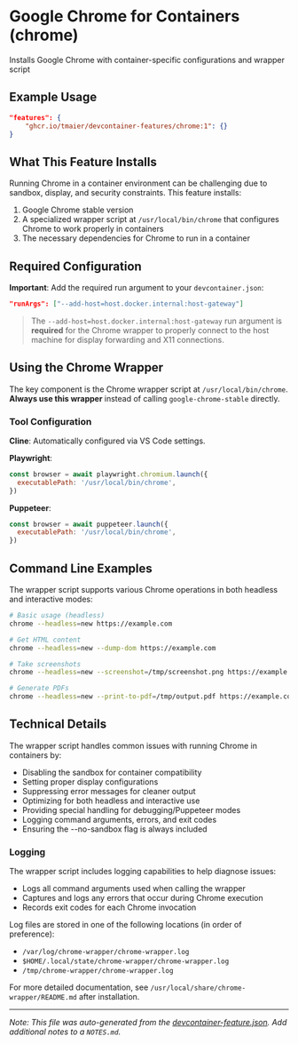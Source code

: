 
# Google Chrome for Containers (chrome)

Installs Google Chrome with container-specific configurations and wrapper script

## Example Usage

```json
"features": {
    "ghcr.io/tmaier/devcontainer-features/chrome:1": {}
}
```



## What This Feature Installs

Running Chrome in a container environment can be challenging due to sandbox, display, and security constraints. This feature installs:

1. Google Chrome stable version
2. A specialized wrapper script at `/usr/local/bin/chrome` that configures Chrome to work properly in containers
3. The necessary dependencies for Chrome to run in a container

## Required Configuration

**Important**: Add the required run argument to your `devcontainer.json`:

```json
"runArgs": ["--add-host=host.docker.internal:host-gateway"]
```

> The `--add-host=host.docker.internal:host-gateway` run argument is **required** for the Chrome wrapper to properly connect to the host machine for display forwarding and X11 connections.
## Using the Chrome Wrapper

The key component is the Chrome wrapper script at `/usr/local/bin/chrome`. **Always use this wrapper** instead of calling `google-chrome-stable` directly.

### Tool Configuration

**Cline**: Automatically configured via VS Code settings.

**Playwright**:
```javascript
const browser = await playwright.chromium.launch({
  executablePath: '/usr/local/bin/chrome',
})
```

**Puppeteer**:
```javascript
const browser = await puppeteer.launch({
  executablePath: '/usr/local/bin/chrome',
})
```

## Command Line Examples

The wrapper script supports various Chrome operations in both headless and interactive modes:

```bash
# Basic usage (headless)
chrome --headless=new https://example.com

# Get HTML content
chrome --headless=new --dump-dom https://example.com

# Take screenshots
chrome --headless=new --screenshot=/tmp/screenshot.png https://example.com

# Generate PDFs
chrome --headless=new --print-to-pdf=/tmp/output.pdf https://example.com
```

## Technical Details

The wrapper script handles common issues with running Chrome in containers by:

- Disabling the sandbox for container compatibility
- Setting proper display configurations
- Suppressing error messages for cleaner output
- Optimizing for both headless and interactive use
- Providing special handling for debugging/Puppeteer modes
- Logging command arguments, errors, and exit codes
- Ensuring the --no-sandbox flag is always included

### Logging

The wrapper script includes logging capabilities to help diagnose issues:

- Logs all command arguments used when calling the wrapper
- Captures and logs any errors that occur during Chrome execution
- Records exit codes for each Chrome invocation

Log files are stored in one of the following locations (in order of preference):

- `/var/log/chrome-wrapper/chrome-wrapper.log`
- `$HOME/.local/state/chrome-wrapper/chrome-wrapper.log`
- `/tmp/chrome-wrapper/chrome-wrapper.log`

For more detailed documentation, see `/usr/local/share/chrome-wrapper/README.md` after installation.

---

_Note: This file was auto-generated from the [devcontainer-feature.json](https://github.com/tmaier/devcontainer-features/blob/main/src/chrome/devcontainer-feature.json).  Add additional notes to a `NOTES.md`._
